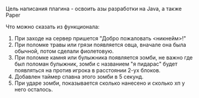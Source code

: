 Цель написания плагина - освоить азы разработки на Java, а также Paper

Что можно сказать из функционала:
1. При заходе на сервер пришется "Добро пожаловать <никнейм>!"
2. При поломке травы или грязи появляется овца, вначале она была обычной, потом сделали фиолетовую.
3. При поломке камня или булыжника появляется зомби, не важно где был поломан булыжник, зомби с названием "я пидарас" будет появляться на против игрока в расстоянии 2-ух блоков.
4. Добавлен таймер спавна этого зомби в 5 секунд.
5. При ударе зомби, показывается сколько нанесено и сколько хп у него осталось.  
